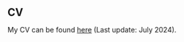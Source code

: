  
 <h2 id="cv" style="margin: 2px 0px 0px;"> <br> 
<br> CV</h2>

My CV can be found [here](assets/files/cv.pdf) (Last update: July 2024).

 
 
